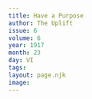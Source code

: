 ```yaml
---
title: Have a Purpose
author: The Uplift
issue: 6
volume: 6
year: 1917
month: 23
day: VI
tags:
layout: page.njk
image:
---
```

